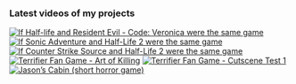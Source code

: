 ### Latest videos of my projects

<!-- BEGIN YOUTUBE-CARDS -->
[![If Half-life and Resident Evil - Code: Veronica were the same game](https://ytcards.demolab.com/?id=mZT_kZms0XE&title=If+Half-life+and+Resident+Evil+-+Code%3A+Veronica+were+the+same+game&lang=en&timestamp=1739458280&background_color=%230d1117&title_color=%23ffffff&stats_color=%23dedede&max_title_lines=1&width=250&border_radius=5 "If Half-life and Resident Evil - Code: Veronica were the same game")](https://www.youtube.com/watch?v=mZT_kZms0XE)
[![If Sonic Adventure and Half-Life 2 were the same game](https://ytcards.demolab.com/?id=cNP4T0xGcho&title=If+Sonic+Adventure+and+Half-Life+2+were+the+same+game&lang=en&timestamp=1737744181&background_color=%230d1117&title_color=%23ffffff&stats_color=%23dedede&max_title_lines=1&width=250&border_radius=5 "If Sonic Adventure and Half-Life 2 were the same game")](https://www.youtube.com/watch?v=cNP4T0xGcho)
[![If Counter Strike Source and Half-Life 2 were the same game](https://ytcards.demolab.com/?id=Bsc8WvSNktQ&title=If+Counter+Strike+Source+and+Half-Life+2+were+the+same+game&lang=en&timestamp=1736624257&background_color=%230d1117&title_color=%23ffffff&stats_color=%23dedede&max_title_lines=1&width=250&border_radius=5 "If Counter Strike Source and Half-Life 2 were the same game")](https://www.youtube.com/watch?v=Bsc8WvSNktQ)
[![Terrifier Fan Game - Art of Killing](https://ytcards.demolab.com/?id=Y_NIfASpFLc&title=Terrifier+Fan+Game+-+Art+of+Killing&lang=en&timestamp=1733958113&background_color=%230d1117&title_color=%23ffffff&stats_color=%23dedede&max_title_lines=1&width=250&border_radius=5 "Terrifier Fan Game - Art of Killing")](https://www.youtube.com/watch?v=Y_NIfASpFLc)
[![Terrifier Fan Game - Cutscene Test 1](https://ytcards.demolab.com/?id=WlfuJNrEl5I&title=Terrifier+Fan+Game+-+Cutscene+Test+1&lang=en&timestamp=1733029050&background_color=%230d1117&title_color=%23ffffff&stats_color=%23dedede&max_title_lines=1&width=250&border_radius=5 "Terrifier Fan Game - Cutscene Test 1")](https://www.youtube.com/watch?v=WlfuJNrEl5I)
[![Jason’s Cabin (short horror game)](https://ytcards.demolab.com/?id=tQ59s39sfno&title=Jason%E2%80%99s+Cabin+%28short+horror+game%29&lang=en&timestamp=1730822634&background_color=%230d1117&title_color=%23ffffff&stats_color=%23dedede&max_title_lines=1&width=250&border_radius=5 "Jason’s Cabin (short horror game)")](https://www.youtube.com/watch?v=tQ59s39sfno)
<!-- END YOUTUBE-CARDS -->
